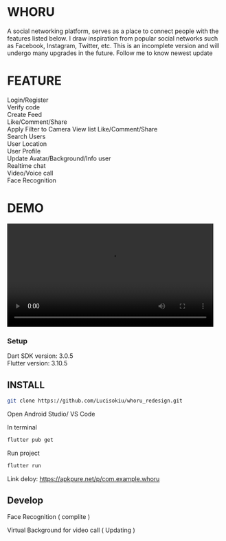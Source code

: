 # **WHORU**

A social networking platform, serves as a place to connect people with the features listed below. I draw inspiration from popular social networks such as Facebook, Instagram, Twitter, etc. This is an incomplete version and will undergo many upgrades in the future.
Follow me to know newest update

# **FEATURE**  
Login/Register  
Verify code  
Create Feed  
Like/Comment/Share  
Apply Filter to Camera
View list Like/Comment/Share  
Search Users  
User Location  
User Profile  
Update Avatar/Background/Info user  
Realtime chat  
Video/Voice call  
Face Recognition

# **DEMO**

<video src="video/demo.mp4" height="240" controls></video>

### Setup  
Dart SDK version: 3.0.5  
Flutter version: 3.10.5

## INSTALL

```sh
git clone https://github.com/Lucisokiu/whoru_redesign.git
```

Open Android Studio/ VS Code

In terminal

```sh
flutter pub get
```

Run project

```sh
flutter run
```

Link deloy: https://apkpure.net/p/com.example.whoru

## Develop

Face Recognition ( complite )

Virtual Background for video call ( Updating )